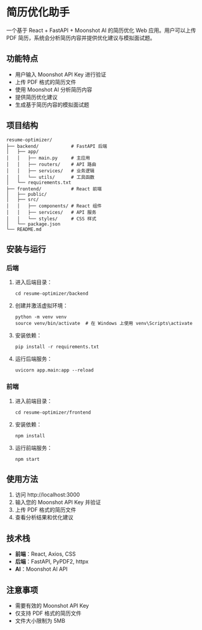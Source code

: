 # 简历优化助手

一个基于 React + FastAPI + Moonshot AI 的简历优化 Web 应用。用户可以上传 PDF 简历，系统会分析简历内容并提供优化建议与模拟面试题。

## 功能特点

- 用户输入 Moonshot API Key 进行验证
- 上传 PDF 格式的简历文件
- 使用 Moonshot AI 分析简历内容
- 提供简历优化建议
- 生成基于简历内容的模拟面试题

## 项目结构

```
resume-optimizer/
├── backend/            # FastAPI 后端
│   ├── app/
│   │   ├── main.py     # 主应用
│   │   ├── routers/    # API 路由
│   │   ├── services/   # 业务逻辑
│   │   └── utils/      # 工具函数
│   └── requirements.txt
├── frontend/           # React 前端
│   ├── public/
│   ├── src/
│   │   ├── components/ # React 组件
│   │   ├── services/   # API 服务
│   │   └── styles/     # CSS 样式
│   └── package.json
└── README.md
```

## 安装与运行

### 后端

1. 进入后端目录：
   ```
   cd resume-optimizer/backend
   ```

2. 创建并激活虚拟环境：
   ```
   python -m venv venv
   source venv/bin/activate  # 在 Windows 上使用 venv\Scripts\activate
   ```

3. 安装依赖：
   ```
   pip install -r requirements.txt
   ```

4. 运行后端服务：
   ```
   uvicorn app.main:app --reload
   ```

### 前端

1. 进入前端目录：
   ```
   cd resume-optimizer/frontend
   ```

2. 安装依赖：
   ```
   npm install
   ```

3. 运行前端服务：
   ```
   npm start
   ```

## 使用方法

1. 访问 http://localhost:3000
2. 输入您的 Moonshot API Key 并验证
3. 上传 PDF 格式的简历文件
4. 查看分析结果和优化建议

## 技术栈

- **前端**：React, Axios, CSS
- **后端**：FastAPI, PyPDF2, httpx
- **AI**：Moonshot AI API

## 注意事项

- 需要有效的 Moonshot API Key
- 仅支持 PDF 格式的简历文件
- 文件大小限制为 5MB
